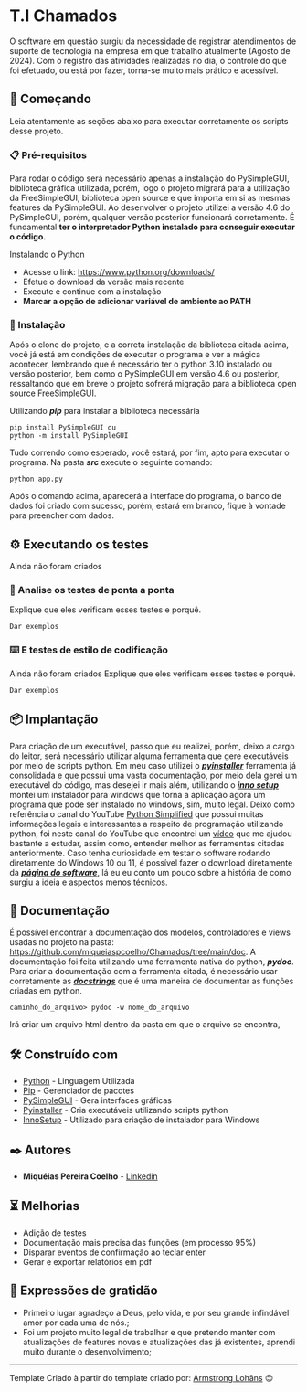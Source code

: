 # T.I Chamados

O software em questão surgiu da necessidade de registrar atendimentos de suporte de tecnologia na empresa em que trabalho atualmente (Agosto de 2024). Com o registro das atividades realizadas no dia, o controle do que foi efetuado, ou está por fazer, torna-se muito mais prático e acessível.

## 🚀 Começando

Leia atentamente as seções abaixo para executar corretamente os scripts desse projeto.

### 📋 Pré-requisitos

Para rodar o código será necessário apenas a instalação do PySimpleGUI, biblioteca gráfica utilizada, porém, logo o projeto migrará para a utilização da FreeSimpleGUI, biblioteca open source e que importa em si as mesmas features da PySimpleGUI. Ao desenvolver o projeto utilizei a versão 4.6 do PySimpleGUI, porém, qualquer versão posterior funcionará corretamente. É fundamental **ter o interpretador Python instalado para conseguir executar o código.**

Instalando o Python
* Acesse o link: <https://www.python.org/downloads/>
* Efetue o download da versão mais recente
* Execute e continue com a instalação
* **Marcar a opção de adicionar variável de ambiente ao PATH**

### 🔧 Instalação

Após o clone do projeto, e a correta instalação da biblioteca citada acima, você já está em condições de executar o programa e ver a mágica acontecer, lembrando que é necessário ter o python 3.10 instalado ou versão posterior, bem como o PySimpleGUI em versão 4.6 ou posterior, ressaltando que em breve o projeto sofrerá migração para a biblioteca open source FreeSimpleGUI.

Utilizando ***pip*** para instalar a biblioteca necessária

```
pip install PySimpleGUI ou
python -m install PySimpleGUI
```
Tudo correndo como esperado, você estará, por fim, apto para executar o programa.
Na pasta ***src*** execute o seguinte comando:
```
python app.py
```
Após o comando acima, aparecerá a interface do programa, o banco de dados foi criado com sucesso, porém, estará em branco, fique à vontade para preencher com dados.


## ⚙️ Executando os testes

Ainda não foram criados

### 🔩 Analise os testes de ponta a ponta

Explique que eles verificam esses testes e porquê.

```
Dar exemplos
```

### ⌨️ E testes de estilo de codificação

Ainda não foram criados
Explique que eles verificam esses testes e porquê.

```
Dar exemplos
```

## 📦 Implantação

Para criação de um executável, passo que eu realizei, porém, deixo a cargo do leitor, será necessário utilizar alguma ferramenta que gere executáveis por meio de scripts python. 
Em meu caso utilizei o [***pyinstaller***](https://pyinstaller.org/en/stable/) ferramenta já consolidada e que possui uma vasta documentação, por meio dela gerei um executável do código, mas desejei ir mais além, utilizando o [***inno setup***](https://jrsoftware.org/isinfo.php) montei um instalador para windows que torna a aplicação agora um programa que pode ser instalado no windows, sim, muito legal.
Deixo como referência o canal do YouTube [Python Simplified](https://www.youtube.com/@PythonSimplified) que possui muitas informações legais e interessantes a respeito de programação utilizando python, foi neste canal do YouTube que encontrei um [vídeo](https://www.youtube.com/watch?v=p3tSLatmGvU) que me ajudou bastante a estudar, assim como, entender melhor as ferramentas citadas anteriormente.
Caso tenha curiosidade em testar o software rodando diretamente do Windows 10 ou 11, é possível fazer o download diretamente da [***página do software***](https://ti-chamados-page.netlify.app/),
lá eu eu conto um pouco sobre a história de como surgiu a ideia e aspectos menos técnicos.

## 📕 Documentação

É possível encontrar a documentação dos modelos, controladores e views usadas no projeto 
na pasta: <https://github.com/miqueiaspcoelho/Chamados/tree/main/doc>. 
A documentação foi feita utilizando uma ferramenta nativa do python, ***pydoc***.
Para criar a documentação com a ferramenta citada, é necessário usar corretamente as
[***docstrings***](https://peps.python.org/pep-0257/) que é uma maneira de documentar as funções criadas em python.
```
caminho_do_arquivo> pydoc -w nome_do_arquivo
```
Irá criar um arquivo html dentro da pasta em que o arquivo se encontra, 

## 🛠️ Construído com


* [Python](https://www.python.org/) - Linguagem Utilizada
* [Pip](https://pip.pypa.io/en/stable/) - Gerenciador de pacotes
* [PySimpleGUI](https://pypi.org/project/PySimpleGUI/) - Gera interfaces gráficas
* [Pyinstaller](https://pyinstaller.org/en/stable/) - Cria executáveis utilizando scripts python
* [InnoSetup](https://jrsoftware.org/isinfo.php) - Utilizado para criação de instalador para Windows

## ✒️ Autores

* **Miquéias Pereira Coelho** - [Linkedin](https://www.linkedin.com/in/miqu%C3%A9ias-pereira-coelho-8a0071218/)


## ⏳ Melhorias

* Adição de testes
* Documentação mais precisa das funções (em processo 95%)
* Disparar eventos de confirmação ao teclar enter
* Gerar e exportar relatórios em pdf

## 🎁 Expressões de gratidão

* Primeiro lugar agradeço a Deus, pelo vida, e por seu grande infindável amor por cada uma de nós.;
* Foi um projeto muito legal de trabalhar e que pretendo manter com atualizações de features novas e atualizações das já existentes, aprendi muito durante o desenvolvimento;


---
Template Criado à partir do template criado por:
 [Armstrong Lohãns](https://gist.github.com/lohhans) 😊

